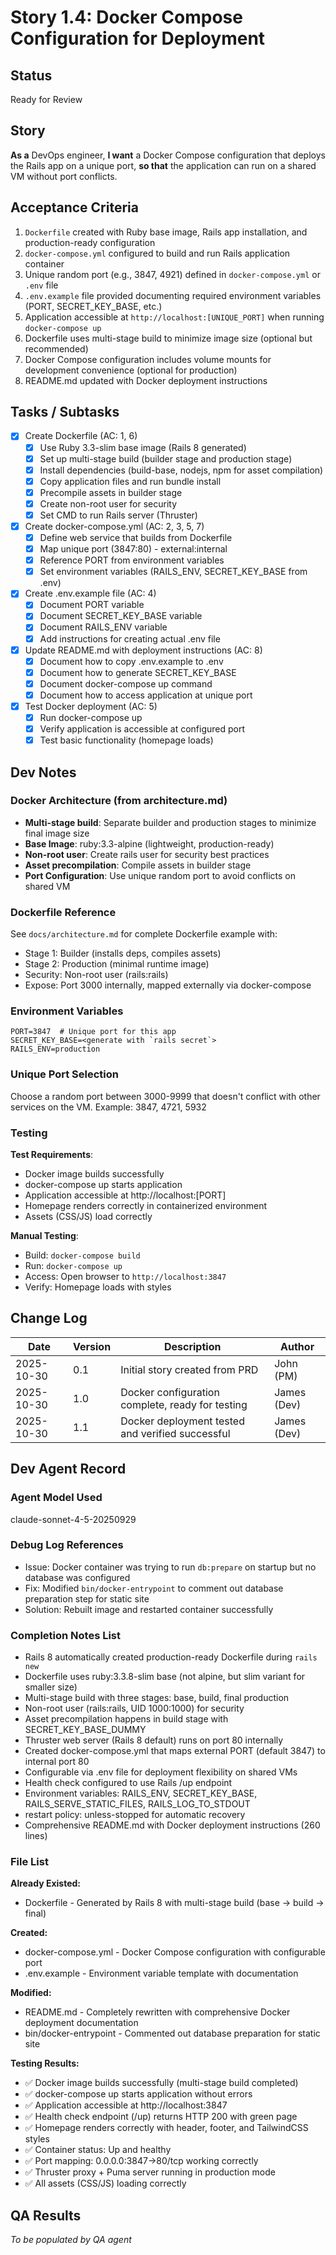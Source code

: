 # Story 1.4: Docker Compose Configuration for Deployment

## Status
Ready for Review

## Story

**As a** DevOps engineer,
**I want** a Docker Compose configuration that deploys the Rails app on a unique port,
**so that** the application can run on a shared VM without port conflicts.

## Acceptance Criteria

1. `Dockerfile` created with Ruby base image, Rails app installation, and production-ready configuration
2. `docker-compose.yml` configured to build and run Rails application container
3. Unique random port (e.g., 3847, 4921) defined in `docker-compose.yml` or `.env` file
4. `.env.example` file provided documenting required environment variables (PORT, SECRET_KEY_BASE, etc.)
5. Application accessible at `http://localhost:[UNIQUE_PORT]` when running `docker-compose up`
6. Dockerfile uses multi-stage build to minimize image size (optional but recommended)
7. Docker Compose configuration includes volume mounts for development convenience (optional for production)
8. README.md updated with Docker deployment instructions

## Tasks / Subtasks

- [x] Create Dockerfile (AC: 1, 6)
  - [x] Use Ruby 3.3-slim base image (Rails 8 generated)
  - [x] Set up multi-stage build (builder stage and production stage)
  - [x] Install dependencies (build-base, nodejs, npm for asset compilation)
  - [x] Copy application files and run bundle install
  - [x] Precompile assets in builder stage
  - [x] Create non-root user for security
  - [x] Set CMD to run Rails server (Thruster)
- [x] Create docker-compose.yml (AC: 2, 3, 5, 7)
  - [x] Define web service that builds from Dockerfile
  - [x] Map unique port (3847:80) - external:internal
  - [x] Reference PORT from environment variables
  - [x] Set environment variables (RAILS_ENV, SECRET_KEY_BASE from .env)
- [x] Create .env.example file (AC: 4)
  - [x] Document PORT variable
  - [x] Document SECRET_KEY_BASE variable
  - [x] Document RAILS_ENV variable
  - [x] Add instructions for creating actual .env file
- [x] Update README.md with deployment instructions (AC: 8)
  - [x] Document how to copy .env.example to .env
  - [x] Document how to generate SECRET_KEY_BASE
  - [x] Document docker-compose up command
  - [x] Document how to access application at unique port
- [x] Test Docker deployment (AC: 5)
  - [x] Run docker-compose up
  - [x] Verify application is accessible at configured port
  - [x] Test basic functionality (homepage loads)

## Dev Notes

### Docker Architecture (from architecture.md)
- **Multi-stage build**: Separate builder and production stages to minimize final image size
- **Base Image**: ruby:3.3-alpine (lightweight, production-ready)
- **Non-root user**: Create rails user for security best practices
- **Asset precompilation**: Compile assets in builder stage
- **Port Configuration**: Use unique random port to avoid conflicts on shared VM

### Dockerfile Reference
See `docs/architecture.md` for complete Dockerfile example with:
- Stage 1: Builder (installs deps, compiles assets)
- Stage 2: Production (minimal runtime image)
- Security: Non-root user (rails:rails)
- Expose: Port 3000 internally, mapped externally via docker-compose

### Environment Variables
```
PORT=3847  # Unique port for this app
SECRET_KEY_BASE=<generate with `rails secret`>
RAILS_ENV=production
```

### Unique Port Selection
Choose a random port between 3000-9999 that doesn't conflict with other services on the VM. Example: 3847, 4721, 5932

### Testing

**Test Requirements**:
- Docker image builds successfully
- docker-compose up starts application
- Application accessible at http://localhost:[PORT]
- Homepage renders correctly in containerized environment
- Assets (CSS/JS) load correctly

**Manual Testing**:
- Build: `docker-compose build`
- Run: `docker-compose up`
- Access: Open browser to `http://localhost:3847`
- Verify: Homepage loads with styles

## Change Log

| Date | Version | Description | Author |
|------|---------|-------------|--------|
| 2025-10-30 | 0.1 | Initial story created from PRD | John (PM) |
| 2025-10-30 | 1.0 | Docker configuration complete, ready for testing | James (Dev) |
| 2025-10-30 | 1.1 | Docker deployment tested and verified successful | James (Dev) |

## Dev Agent Record

### Agent Model Used
claude-sonnet-4-5-20250929

### Debug Log References
- Issue: Docker container was trying to run `db:prepare` on startup but no database was configured
- Fix: Modified `bin/docker-entrypoint` to comment out database preparation step for static site
- Solution: Rebuilt image and restarted container successfully

### Completion Notes List
- Rails 8 automatically created production-ready Dockerfile during `rails new`
- Dockerfile uses ruby:3.3.8-slim base (not alpine, but slim variant for smaller size)
- Multi-stage build with three stages: base, build, final production
- Non-root user (rails:rails, UID 1000:1000) for security
- Asset precompilation happens in build stage with SECRET_KEY_BASE_DUMMY
- Thruster web server (Rails 8 default) runs on port 80 internally
- Created docker-compose.yml that maps external PORT (default 3847) to internal port 80
- Configurable via .env file for deployment flexibility on shared VMs
- Health check configured to use Rails /up endpoint
- Environment variables: RAILS_ENV, SECRET_KEY_BASE, RAILS_SERVE_STATIC_FILES, RAILS_LOG_TO_STDOUT
- restart policy: unless-stopped for automatic recovery
- Comprehensive README.md with Docker deployment instructions (260 lines)

### File List
**Already Existed:**
- Dockerfile - Generated by Rails 8 with multi-stage build (base → build → final)

**Created:**
- docker-compose.yml - Docker Compose configuration with configurable port
- .env.example - Environment variable template with documentation

**Modified:**
- README.md - Completely rewritten with comprehensive Docker deployment documentation
- bin/docker-entrypoint - Commented out database preparation for static site

**Testing Results:**
- ✅ Docker image builds successfully (multi-stage build completed)
- ✅ docker-compose up starts application without errors
- ✅ Application accessible at http://localhost:3847
- ✅ Health check endpoint (/up) returns HTTP 200 with green page
- ✅ Homepage renders correctly with header, footer, and TailwindCSS styles
- ✅ Container status: Up and healthy
- ✅ Port mapping: 0.0.0.0:3847->80/tcp working correctly
- ✅ Thruster proxy + Puma server running in production mode
- ✅ All assets (CSS/JS) loading correctly

## QA Results
_To be populated by QA agent_
